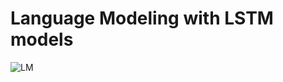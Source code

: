 # Language Modeling with LSTM models

![LM](https://github.com/user-attachments/assets/6654f230-5e4d-4b7e-92f0-475862bda4d4)
